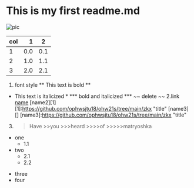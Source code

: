 #  This is my first readme.md
![pic](https://w.wallhaven.cc/full/rd/wallhaven-rddgwm.jpg "Wallpaper")

| col | 1 | 2 |
| :-------- | --------:| :--: |
| 1 | 0.0 | 0.1 |
| 2 | 1.0 | 1.1 |
| 3 | 2.0 | 2.1 |

1. font style
** This text is bold **
* This text is italicized *
*** bold and italicized ***
 ~~ delete ~~
2.link
[name](https://github.com/ophwsjtu18/ohw21s/tree/main/zkx "title")
[name2][1]  [1]:https://github.com/ophwsjtu18/ohw21s/tree/main/zkx "title"
[name3][] [name3]:https://github.com/ophwsjtu18/ohw21s/tree/main/zkx "title"
3. > Have  >>you  >>>heard  >>>>of >>>>>matryoshka

* one
  * 1.1
* two
  * 2.1
  * 2.2
+ three
+ four
